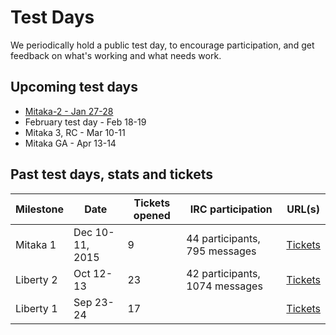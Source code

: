 # Test Days

We periodically hold a public test day, to encourage participation, and
get feedback on what's working and what needs work.

## Upcoming test days

* [Mitaka-2 - Jan 27-28](/testday/mitaka/milestone2)
* February test day - Feb 18-19
* Mitaka 3, RC - Mar 10-11
* Mitaka GA - Apr 13-14

## Past test days, stats and tickets

| Milestone | Date | Tickets opened | IRC participation | URL(s) |
|-----------|------|----------------|-------------------|--------|
| Mitaka 1  | Dec 10-11, 2015 | 9 | 44 participants, 795 messages  | [Tickets](https://goo.gl/51Dz97) |
| Liberty 2 | Oct 12-13 | 23 | 42 participants, 1074 messages | [Tickets](https://goo.gl/D6VeQ0) |
| Liberty 1 | Sep 23-24 | 17 |  | [Tickets](https://goo.gl/OIPNt3) |




